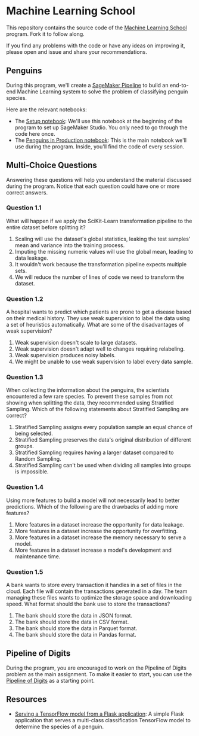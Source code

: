 # Machine Learning School

This repository contains the source code of the [Machine Learning School](https://www.ml.school) program. Fork it to follow along.

If you find any problems with the code or have any ideas on improving it, please open and issue and share your recommendations.

## Penguins

During this program, we'll create a [SageMaker Pipeline](https://docs.aws.amazon.com/sagemaker/latest/dg/pipelines-sdk.html) to build an end-to-end Machine Learning system to solve the problem of classifying penguin species.

Here are the relevant notebooks:

* The [Setup notebook](penguins/penguins-setup.ipynb): We'll use this notebook at the beginning of the program to set up SageMaker Studio. You only need to go through the code here once.
* The [Penguins in Production notebook](penguins/penguins-cohort.ipynb): This is the main notebook we'll use during the program. Inside, you'll find the code of every session.

## Multi-Choice Questions

Answering these questions will help you understand the material discussed during the program. Notice that each question could have one or more correct answers.

### Question 1.1
What will happen if we apply the SciKit-Learn transformation pipeline to the entire dataset before splitting it?

1. Scaling will use the dataset's global statistics, leaking the test samples' mean and variance into the training process.
2. Imputing the missing numeric values will use the global mean, leading to data leakage.
3. It wouldn't work because the transformation pipeline expects multiple sets.
4. We will reduce the number of lines of code we need to transform the dataset.

### Question 1.2
A hospital wants to predict which patients are prone to get a disease based on their medical history. They use weak supervision to label the data using a set of heuristics automatically. What are some of the disadvantages of weak supervision?

1. Weak supervision doesn't scale to large datasets.
2. Weak supervision doesn't adapt well to changes requiring relabeling.
3. Weak supervision produces noisy labels.
4. We might be unable to use weak supervision to label every data sample.

### Question 1.3
When collecting the information about the penguins, the scientists encountered a few rare species. To prevent these samples from not showing when splitting the data, they recommended using Stratified Sampling. Which of the following statements about Stratified Sampling are correct?

1. Stratified Sampling assigns every population sample an equal chance of being selected.
2. Stratified Sampling preserves the data's original distribution of different groups.
3. Stratified Sampling requires having a larger dataset compared to Random Sampling.
4. Stratified Sampling can't be used when dividing all samples into groups is impossible.

### Question 1.4
Using more features to build a model will not necessarily lead to better predictions. Which of the following are the drawbacks of adding more features?

1. More features in a dataset increase the opportunity for data leakage.
2. More features in a dataset increase the opportunity for overfitting.
3. More features in a dataset increase the memory necessary to serve a model.
4. More features in a dataset increase a model's development and maintenance time. 


### Question 1.5
A bank wants to store every transaction it handles in a set of files in the cloud. Each file will contain the transactions generated in a day. The team managing these files wants to optimize the storage space and downloading speed. What format should the bank use to store the transactions?

1. The bank should store the data in JSON format.
2. The bank should store the data in CSV format.
3. The bank should store the data in Parquet format.
4. The bank should store the data in Pandas format.


## Pipeline of Digits

During the program, you are encouraged to work on the Pipeline of Digits problem as the main assignment. To make it easier to start, you can use the [Pipeline of Digits](mnist/mnist.ipynb) as a starting point.

## Resources

* [Serving a TensorFlow model from a Flask application](penguins/serving/flask/README.md): A simple Flask application that serves a multi-class classification TensorFlow model to determine the species of a penguin.

